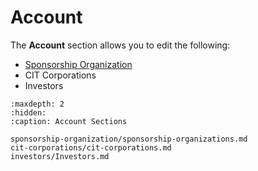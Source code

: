 
# Account 


The **Account** section allows you to edit the following:


- [Sponsorship Organization](sponsorship-organization-section)
- CIT Corporations
- Investors



```{toctree}
:maxdepth: 2
:hidden:
:caption: Account Sections

sponsorship-organization/sponsorship-organizations.md
cit-corporations/cit-corporations.md
investors/Investors.md
```



